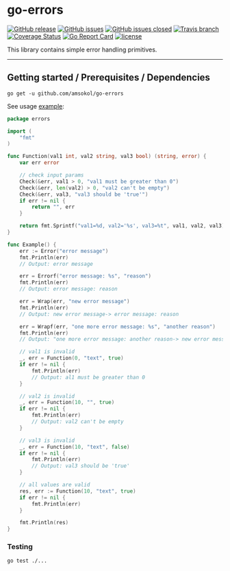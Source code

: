 # go-errors

[![GitHub release](https://img.shields.io/github/release/amsokol/go-errors.svg)](https://github.com/amsokol/go-errors/releases)
[![GitHub issues](https://img.shields.io/github/issues/amsokol/go-errors.svg)](https://github.com/amsokol/go-errors/issues)
[![GitHub issues closed](https://img.shields.io/github/issues-closed/amsokol/go-errors.svg)](https://github.com/amsokol/go-errors/issues)
[![Travis branch](https://img.shields.io/travis/amsokol/go-errors/master.svg)](https://travis-ci.org/amsokol/go-errors)
[![Coverage Status](https://coveralls.io/repos/github/amsokol/go-errors/badge.svg?branch=master)](https://coveralls.io/github/amsokol/go-errors?branch=master)
[![Go Report Card](https://goreportcard.com/badge/amsokol/go-errors)](http://goreportcard.com/report/amsokol/go-errors)
[![license](https://img.shields.io/github/license/amsokol/go-errors.svg)](https://github.com/amsokol/go-errors/blob/master/LICENSE.md)

This library contains simple error handling primitives.

---------------------------------

## Getting started / Prerequisites / Dependencies

```shell
go get -u github.com/amsokol/go-errors
```

See usage [example](https://github.com/amsokol/go-errors/blob/master/example_test.go):

```go
package errors

import (
    "fmt"
)

func Function(val1 int, val2 string, val3 bool) (string, error) {
    var err error

    // check input params
    Check(&err, val1 > 0, "val1 must be greater than 0")
    Check(&err, len(val2) > 0, "val2 can't be empty")
    Check(&err, val3, "val3 should be 'true'")
    if err != nil {
        return "", err
    }

    return fmt.Sprintf("val1=%d, val2='%s', val3=%t", val1, val2, val3), nil
}

func Example() {
    err := Error("error message")
    fmt.Println(err)
    // Output: error message

    err = Errorf("error message: %s", "reason")
    fmt.Println(err)
    // Output: error message: reason

    err = Wrap(err, "new error message")
    fmt.Println(err)
    // Output: new error message-> error message: reason

    err = Wrapf(err, "one more error message: %s", "another reason")
    fmt.Println(err)
    // Output: "one more error message: another reason-> new error message-> error message: reason

    // val1 is invalid
    _, err = Function(0, "text", true)
    if err != nil {
        fmt.Println(err)
        // Output: al1 must be greater than 0
    }

    // val2 is invalid
    _, err = Function(10, "", true)
    if err != nil {
        fmt.Println(err)
        // Output: val2 can't be empty
    }

    // val3 is invalid
    _, err = Function(10, "text", false)
    if err != nil {
        fmt.Println(err)
        // Output: val3 should be 'true'
    }

    // all values are valid
    res, err := Function(10, "text", true)
    if err != nil {
        fmt.Println(err)
    }

    fmt.Println(res)
}
```

### Testing

```shell
go test ./...
```

